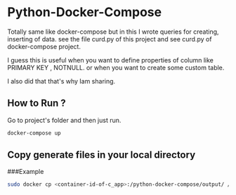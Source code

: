 # Python-Docker-Compose
Totally same like docker-compose but in this I wrote queries for creating, inserting of data.
see the file curd.py of this project and see curd.py of docker-compose project.

I guess this is useful when you want to define properties of column like PRIMARY KEY , NOTNULL. 
or when you want to create some custom table.

I also did that that's why Iam sharing. 


## How to Run ? 
Go to project's folder and then just run.

```bash
docker-compose up
```
## Copy generate files in your local directory
###Example

```bash
sudo docker cp <container-id-of-c_app>:/python-docker-compose/output/ /home/vishal/information/test/test2/
```